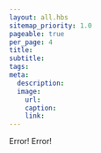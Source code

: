 ```yaml
---
layout: all.hbs
sitemap_priority: 1.0
pageable: true
per_page: 4
title:
subtitle:
tags:
meta:
  description:
  image:
    url:
    caption:
    link:
---
```

Error! Error!